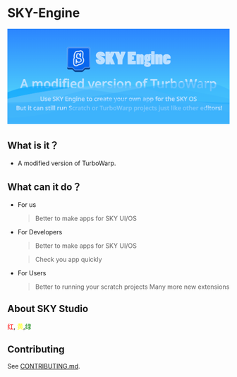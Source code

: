 # SKY-Engine

![Tux, SKY Engine Title](/SKYEngineTitle.png)

## **What is it？**

*   A modified version of TurboWarp.

## **What can it do？**
*    For us
     > Better to make apps for SKY UI/OS
*    For Developers

     > Better to make apps for SKY UI/OS
     
     > Check you app quickly
     
*    For Users
     > Better to running your scratch projects
     > Many more new extensions

## **About SKY Studio**

<html>
     <body>
        <span style="color:red">红</span>, <span style="color:yellow">黄</span>,<span style="color:green">绿</span>
     </body>
<html>

## Contributing

See [CONTRIBUTING.md](CONTRIBUTING.md).
